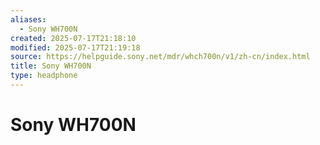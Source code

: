 ```yaml
---
aliases:
  - Sony WH700N
created: 2025-07-17T21:18:10
modified: 2025-07-17T21:19:18
source: https://helpguide.sony.net/mdr/whch700n/v1/zh-cn/index.html
title: Sony WH700N
type: headphone
---
```


# Sony WH700N
